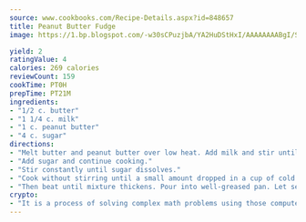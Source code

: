 ```yaml
---
source: www.cookbooks.com/Recipe-Details.aspx?id=848657
title: Peanut Butter Fudge
image: https://1.bp.blogspot.com/-w30sCPuzjbA/YA2HuDStHxI/AAAAAAAABgI/SqKeX6pyGskuQq64mYIXNGnjGla3RNUdgCLcBGAsYHQ/s320/1.png

yield: 2
ratingValue: 4
calories: 269 calories
reviewCount: 159
cookTime: PT0H
prepTime: PT21M
ingredients:
- "1/2 c. butter"
- "1 1/4 c. milk"
- "1 c. peanut butter"
- "4 c. sugar"
directions:
- "Melt butter and peanut butter over low heat. Add milk and stir until well blended."
- "Add sugar and continue cooking."
- "Stir constantly until sugar dissolves."
- "Cook without stirring until a small amount dropped in a cup of cold water becomes a firm ball. Let cool to room temperature."
- "Then beat until mixture thickens. Pour into well-greased pan. Let set until firm."
crypto:
- "It is a process of solving complex math problems using those computers which run bitcoin software."
---
```

